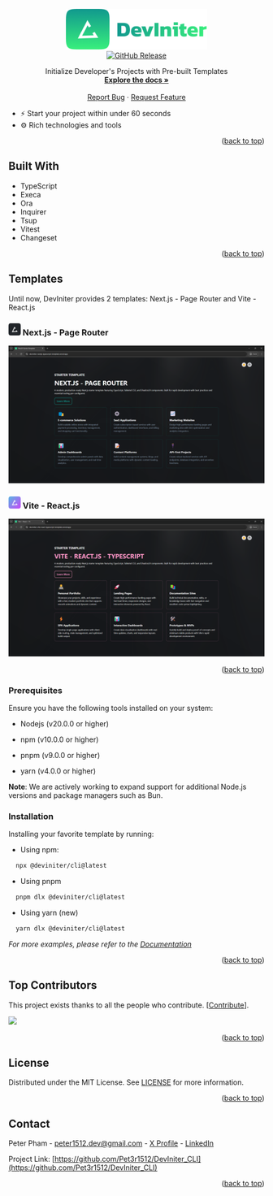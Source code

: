 <a id="readme-top"></a>

<div align="center">
  <a href="https://github.com/Pet3r1512/DevIniter">
    <img src="public/images/FullLogo.png" alt="Logo" width="278.7" height="80">
  </a>

  <div align="center"> <a href="https://github.com/Pet3r1512/DevIniter_CLI/releases">
    <img src="https://img.shields.io/github/v/release/Pet3r1512/DevIniter_CLI?style=flat" alt="GitHub Release">
  </a> </div>

  <p align="center">
    Initialize Developer's Projects with Pre-built Templates
    <br />
    <a href="https://deviniter.site/docs/introduction"><strong>Explore the docs »</strong></a>
    <br />
    <br />
    <a href="https://github.com/Pet3r1512/DevIniter_CLI/issues/new?template=bug-report---.md">Report Bug</a>
    ·
    <a href="https://github.com/Pet3r1512/DevIniter_CLI/issues/new?template=feature-request---.md">Request Feature</a>
  </p>
</div>

- ⚡ Start your project within under 60 seconds
- ⚙️ Rich technologies and tools

<p align="right">(<a href="#readme-top">back to top</a>)</p>

## Built With

- TypeScript
- Execa
- Ora
- Inquirer
- Tsup
- Vitest
- Changeset

<p align="right">(<a href="#readme-top">back to top</a>)</p>

## Templates

Until now, DevIniter provides 2 templates: Next.js - Page Router and Vite - React.js

### <img src="public/images/templates/nextjs-deviniter.png" alt="ViteLogo" height="24" width="24" > Next.js - Page Router

<a href="https://deviniter-nextjs-typescript-template.vercel.app/" target="_blank"><img src="public/images/templates/nextjs-dark.png" alt="Nextjs" ></a>

### <img src="public/images/templates/vite-deviniter.png" alt="ViteLogo" height="24" width="24" > Vite - React.js

<a href="https://deviniter-vite-react-typescript-template.vercel.app/" target="_blank"><img src="public/images/templates/vite-dark.png" alt="Vite" ></a>

<p align="right">(<a href="#readme-top">back to top</a>)</p>

### Prerequisites

Ensure you have the following tools installed on your system:

- Nodejs (v20.0.0 or higher)

- npm (v10.0.0 or higher)
- pnpm (v9.0.0 or higher)
- yarn (v4.0.0 or higher)

<strong>Note</strong>: We are actively working to expand support for additional Node.js versions and package managers such as Bun.

### Installation

Installing your favorite template by running:

- Using npm:

```bash
  npx @deviniter/cli@latest
```

- Using pnpm

```bash
  pnpm dlx @deviniter/cli@latest
```

- Using yarn (new)

```bash
  yarn dlx @deviniter/cli@latest
```

_For more examples, please refer to the [Documentation](https://www.deviniter.site/docs/introduction)_

<p align="right">(<a href="#readme-top">back to top</a>)</p>

## Top Contributors

This project exists thanks to all the people who contribute. [[Contribute](CONTRIBUTING.md)].

<a href="https://github.com/Pet3r1512/DevIniter_CLI/graphs/contributors">
  <img src="https://contrib.rocks/image?repo=Pet3r1512/DevIniter_CLI" />
</a>

<p align="right">(<a href="#readme-top">back to top</a>)</p>

## License

Distributed under the MIT License. See [LICENSE](https://github.com/Pet3r1512/DevIniter_CLI/blob/feature/contributing-docs/FEAT-007/LICENSE) for more information.

<p align="right">(<a href="#readme-top">back to top</a>)</p>

## Contact

Peter Pham - peter1512.dev@gmail.com - [X Profile](https://x.com/Thnh_Phng_) - [LinkedIn](https://www.linkedin.com/in/peter-pham-6b02a2229)

Project Link: [https://github.com/Pet3r1512/DevIniter_CLI](https://github.com/Pet3r1512/DevIniter_CLI)

<p align="right">(<a href="#readme-top">back to top</a>)</p>
